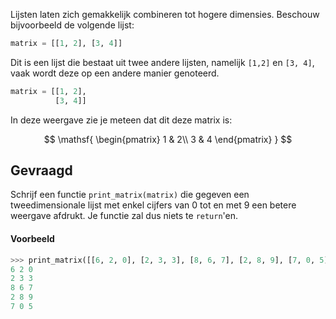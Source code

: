 Lijsten laten zich gemakkelijk combineren tot hogere dimensies. Beschouw bijvoorbeeld de volgende lijst:

```python
matrix = [[1, 2], [3, 4]]
```

Dit is een lijst die bestaat uit twee andere lijsten, namelijk `[1,2]` en `[3, 4]`, vaak wordt deze op een andere manier genoteerd.

```python
matrix = [[1, 2], 
          [3, 4]]
```
In deze weergave zie je meteen dat dit deze matrix is:

$$
\mathsf{
    \begin{pmatrix}
    1 & 2\\
    3 & 4
    \end{pmatrix}
}
$$

## Gevraagd
Schrijf een functie `print_matrix(matrix)` die gegeven een tweedimensionale lijst met enkel cijfers van 0 tot en met 9 een betere weergave afdrukt. Je functie zal dus niets te `return`'en.

#### Voorbeeld

```python
>>> print_matrix([[6, 2, 0], [2, 3, 3], [8, 6, 7], [2, 8, 9], [7, 0, 5]])
6 2 0
2 3 3 
8 6 7
2 8 9
7 0 5
```